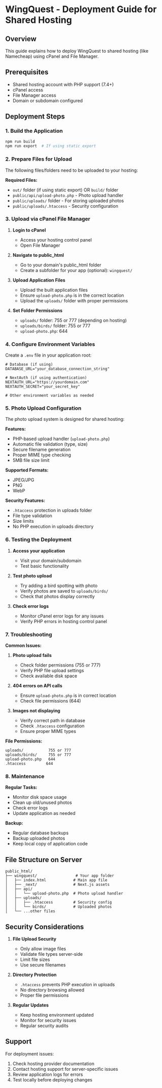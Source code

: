 # WingQuest - Deployment Guide for Shared Hosting

## Overview
This guide explains how to deploy WingQuest to shared hosting (like Namecheap) using cPanel and File Manager.

## Prerequisites
- Shared hosting account with PHP support (7.4+)
- cPanel access
- File Manager access
- Domain or subdomain configured

## Deployment Steps

### 1. Build the Application
```bash
npm run build
npm run export  # If using static export
```

### 2. Prepare Files for Upload
The following files/folders need to be uploaded to your hosting:

**Required Files:**
- `out/` folder (if using static export) OR `build/` folder
- `public/api/upload-photo.php` - Photo upload handler
- `public/uploads/` folder - For storing uploaded photos
- `public/uploads/.htaccess` - Security configuration

### 3. Upload via cPanel File Manager

1. **Login to cPanel**
   - Access your hosting control panel
   - Open File Manager

2. **Navigate to public_html**
   - Go to your domain's public_html folder
   - Create a subfolder for your app (optional): `wingquest/`

3. **Upload Application Files**
   - Upload the built application files
   - Ensure `upload-photo.php` is in the correct location
   - Upload the `uploads/` folder with proper permissions

4. **Set Folder Permissions**
   - `uploads/` folder: 755 or 777 (depending on hosting)
   - `uploads/birds/` folder: 755 or 777
   - `upload-photo.php`: 644

### 4. Configure Environment Variables

Create a `.env` file in your application root:
```env
# Database (if using)
DATABASE_URL="your_database_connection_string"

# NextAuth (if using authentication)
NEXTAUTH_URL="https://yourdomain.com"
NEXTAUTH_SECRET="your_secret_key"

# Other environment variables as needed
```

### 5. Photo Upload Configuration

The photo upload system is designed for shared hosting:

**Features:**
- PHP-based upload handler (`upload-photo.php`)
- Automatic file validation (type, size)
- Secure filename generation
- Proper MIME type checking
- 5MB file size limit

**Supported Formats:**
- JPEG/JPG
- PNG
- WebP

**Security Features:**
- `.htaccess` protection in uploads folder
- File type validation
- Size limits
- No PHP execution in uploads directory

### 6. Testing the Deployment

1. **Access your application**
   - Visit your domain/subdomain
   - Test basic functionality

2. **Test photo upload**
   - Try adding a bird spotting with photo
   - Verify photos are saved to `uploads/birds/`
   - Check that photos display correctly

3. **Check error logs**
   - Monitor cPanel error logs for any issues
   - Verify PHP errors in hosting control panel

### 7. Troubleshooting

**Common Issues:**

1. **Photo upload fails**
   - Check folder permissions (755 or 777)
   - Verify PHP file upload settings
   - Check available disk space

2. **404 errors on API calls**
   - Ensure `upload-photo.php` is in correct location
   - Check file permissions (644)

3. **Images not displaying**
   - Verify correct path in database
   - Check `.htaccess` configuration
   - Ensure proper MIME types

**File Permissions:**
```
uploads/           755 or 777
uploads/birds/     755 or 777
upload-photo.php   644
.htaccess         644
```

### 8. Maintenance

**Regular Tasks:**
- Monitor disk space usage
- Clean up old/unused photos
- Check error logs
- Update application as needed

**Backup:**
- Regular database backups
- Backup uploaded photos
- Keep local copy of application code

## File Structure on Server

```
public_html/
├── wingquest/                 # Your app folder
│   ├── index.html            # Main app file
│   ├── _next/                # Next.js assets
│   ├── api/
│   │   └── upload-photo.php  # Photo upload handler
│   ├── uploads/
│   │   ├── .htaccess         # Security config
│   │   └── birds/            # Uploaded photos
│   └── ...other files
```

## Security Considerations

1. **File Upload Security**
   - Only allow image files
   - Validate file types server-side
   - Limit file sizes
   - Use secure filenames

2. **Directory Protection**
   - `.htaccess` prevents PHP execution in uploads
   - No directory browsing allowed
   - Proper file permissions

3. **Regular Updates**
   - Keep hosting environment updated
   - Monitor for security issues
   - Regular security audits

## Support

For deployment issues:
1. Check hosting provider documentation
2. Contact hosting support for server-specific issues
3. Review application logs for errors
4. Test locally before deploying changes
